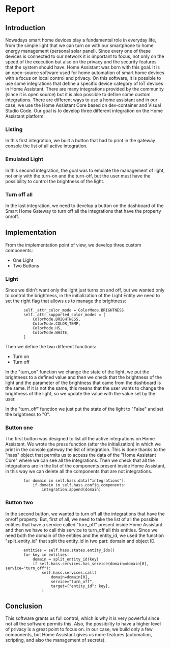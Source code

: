 # Report
## Introduction
Nowadays smart home devices play a fundamental role in everyday life, from the simple light that we can turn on with our smartphone to home energy management (personal solar panel). Since every one of these devices is connected to our network it is important to focus, not only on the speed of the execution but also on the privacy and the security features that the system should have. Home Assistant was born with this goal. It is an open-source software used for home automation of smart home devices with a focus on local control and privacy. On this software, it is possible to use some integrations that define a specific device category of IoT devices in Home Assistant. There are many integrations provided by the community (since it is open source) but it is also possible to define some custom integrations. There are different ways to use a home assistant and in our case, we use the Home Assistant Core based on dev-container and Visual Studio Code. Our goal is to develop three different integration on the Home Assistant platform:
### Listing
In this first integration, we built a button that had to print in the gateway console the list of all active integration.
### Emulated Light
In this second integration, the goal was to emulate the management of light, not only with the turn-on and the turn-off, but the user must have the possibility to control the brightness of the light.
### Turn off all
In the last integration, we need to develop a button on the dashboard of the Smart Home Gateway to turn off all the integrations that have the property on/off.


## Implementation
From the implementation point of view, we develop three custom components:
- One Light
- Two Buttons

### Light
Since we didn't want only the light just turns on and off, but we wanted only to control the brightness, in the initialization of the Light Entity we need to set the right flag that allows us to manage the brightness:
```
        self._attr_color_mode = ColorMode.BRIGHTNESS
        self._attr_supported_color_modes = [
            ColorMode.BRIGHTNESS,
            ColorMode.COLOR_TEMP,
            ColorMode.HS,
            ColorMode.WHITE,
        ]
```
Then we define the two different functions:
- Turn on
- Turn off

In the "turn_on" function we change the state of the light, we put the brightness to a defined value and then we check that the brightness of the light and the parameter of the brightness that came from the dashboard is the same. If it is not the same, this means that the user wants to change the brightness of the light, so we update the value with the value set by the user.

In the "turn_off" function we just put the state of the light to "False" and set the brightness to "0".

### Button one
The first button was designed to list all the active integrations on Home Assistant. We wrote the press function (after the initialization) in which we print in the console gateway the list of integration. This is done thanks to the "hass" object that permits us to access the data of the "Home Assistant Core" where we can see all the integrations. 
Then we check that all the integrations are in the list of the components present inside Home Assistant, in this way we can delete all the components that are not integrations.
```
        for domain in self.hass.data["integrations"]:
            if domain in self.hass.config.components:
                integration.append(domain)
```

### Button two
In the second button, we wanted to turn off all the integrations that have the on/off property. 
But, first of all, we need to take the list of all the possible entities that have a service called "turn_off" present inside Home Assistant and then we have to call this service to turn_off all this entities.
Since we need both the domain of the entities and the entity_id, we used the function "split_entity_id" that split the entity_id in two part: domain and object ID.
```
        entities = self.hass.states.entity_ids()
        for key in entities:
            domain = split_entity_id(key)
            if self.hass.services.has_service(domain=domain[0], service="turn_off"):
                self.hass.services.call(
                    domain=domain[0],
                    service="turn_off",
                    target={"entity_id": key},
                )

```

## Conclusion
This software grants us full control, which is why it is very powerful since not all the software permits this. Also, the possibility to have a higher level of privacy is a great point to focus on. In our case, we build only a few components, but Home Assistant gives us more features (automation, scripting, and also the management of secrets).
